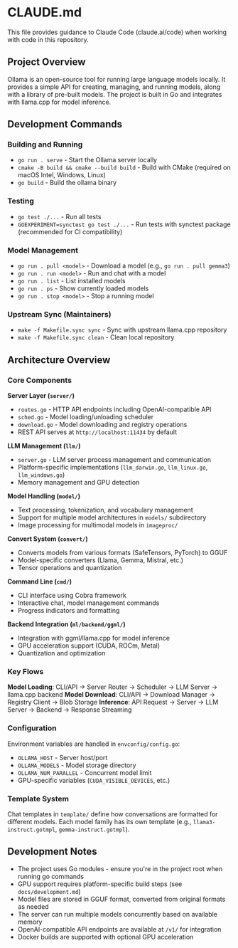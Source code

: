 # CLAUDE.md

This file provides guidance to Claude Code (claude.ai/code) when working with code in this repository.

## Project Overview

Ollama is an open-source tool for running large language models locally. It provides a simple API for creating, managing, and running models, along with a library of pre-built models. The project is built in Go and integrates with llama.cpp for model inference.

## Development Commands

### Building and Running
- `go run . serve` - Start the Ollama server locally
- `cmake -B build && cmake --build build` - Build with CMake (required on macOS Intel, Windows, Linux)
- `go build` - Build the ollama binary

### Testing
- `go test ./...` - Run all tests
- `GOEXPERIMENT=synctest go test ./...` - Run tests with synctest package (recommended for CI compatibility)

### Model Management
- `go run . pull <model>` - Download a model (e.g., `go run . pull gemma3`)
- `go run . run <model>` - Run and chat with a model
- `go run . list` - List installed models
- `go run . ps` - Show currently loaded models
- `go run . stop <model>` - Stop a running model

### Upstream Sync (Maintainers)
- `make -f Makefile.sync sync` - Sync with upstream llama.cpp repository
- `make -f Makefile.sync clean` - Clean local repository

## Architecture Overview

### Core Components

**Server Layer (`server/`)**
- `routes.go` - HTTP API endpoints including OpenAI-compatible API
- `sched.go` - Model loading/unloading scheduler
- `download.go` - Model downloading and registry operations
- REST API serves at `http://localhost:11434` by default

**LLM Management (`llm/`)**
- `server.go` - LLM server process management and communication
- Platform-specific implementations (`llm_darwin.go`, `llm_linux.go`, `llm_windows.go`)
- Memory management and GPU detection

**Model Handling (`model/`)**
- Text processing, tokenization, and vocabulary management
- Support for multiple model architectures in `models/` subdirectory
- Image processing for multimodal models in `imageproc/`

**Convert System (`convert/`)**
- Converts models from various formats (SafeTensors, PyTorch) to GGUF
- Model-specific converters (Llama, Gemma, Mistral, etc.)
- Tensor operations and quantization

**Command Line (`cmd/`)**
- CLI interface using Cobra framework
- Interactive chat, model management commands
- Progress indicators and formatting

**Backend Integration (`ml/backend/ggml/`)**
- Integration with ggml/llama.cpp for model inference
- GPU acceleration support (CUDA, ROCm, Metal)
- Quantization and optimization

### Key Flows

**Model Loading**: CLI/API → Server Router → Scheduler → LLM Server → llama.cpp backend
**Model Download**: CLI/API → Download Manager → Registry Client → Blob Storage
**Inference**: API Request → Server → LLM Server → Backend → Response Streaming

### Configuration

Environment variables are handled in `envconfig/config.go`:
- `OLLAMA_HOST` - Server host/port
- `OLLAMA_MODELS` - Model storage directory  
- `OLLAMA_NUM_PARALLEL` - Concurrent model limit
- GPU-specific variables (`CUDA_VISIBLE_DEVICES`, etc.)

### Template System

Chat templates in `template/` define how conversations are formatted for different models. Each model family has its own template (e.g., `llama3-instruct.gotmpl`, `gemma-instruct.gotmpl`).

## Development Notes

- The project uses Go modules - ensure you're in the project root when running go commands
- GPU support requires platform-specific build steps (see `docs/development.md`)
- Model files are stored in GGUF format, converted from original formats as needed
- The server can run multiple models concurrently based on available memory
- OpenAI-compatible API endpoints are available at `/v1/` for integration
- Docker builds are supported with optional GPU acceleration
